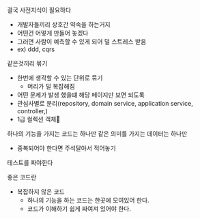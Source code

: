 결국 사전지식이 필요하다
- 개발자들끼리 상호간 약속을 하는거지
- 어떤건 어떻게 만들어 놓겠다
- 그러면 사람이 예측할 수 있게 되어 덜 스트레스 받음
- ex) ddd, cqrs


같은것끼리 묶기
- 한번에 생각할 수 있는 단위로 묶기
	- 머리가 덜 복잡해짐
- 어떤 문제가 발생 했을떄 해당 페이지만 보면 되도록
- 관심사별로 분리(repository, domain service, application service, controller,)
- 1급 컬렉션 객체

하나의 기능을 가지는 코드는 하나만
같은 의미를 가지는 데이터는 하나만
- 중복되어야 한다면 주석달아서 적어놓기

테스트를 짜야한다

좋은 코드란
- 복잡하지 않은 코드
	- 하나의 기능을 하는 코드는 한곳에 모여있어 한다.
	- 코드가 이해하기 쉽게 짜여져 있어야 한다.